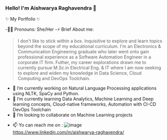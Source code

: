 ### Hello! I'm Aishwarya Raghavendra 👋

✨ My Portfolio ✨ 

-🙋‍♀️ Pronouns: She/Her
-⚡ Brief About me: 
  > I don't like to stick within a box. 
  > Inquisitive to explore and learn topics beyond the scope of my educational curriculum. 
  > I'm an Electronics & Communication Engineering graduate who later went onto gain professional experience as a Software Automation Engineer in a corporate IT firm.
  > Futher, my career explorations drawn me to currently pursue M.Sc.in Electrical Eng. & IT where I am now seeking to explore and widen my knowledge in Data Science,     Cloud Computing and DevOps Toolchain.
- 🔭 I’m currently working on Natural Language Processing applications using NLTK, SpaCy and Python.
- 🌱 I’m currently learning Data Analytics, Machine Learning and Deep learning concepts, Cloud-native frameworks, Automation with CI-CD DevOps Toolchain
- 👯 I’m looking to collaborate on Machine Learning projects
<!-- - 🤔 I’m looking for help with ... -->
<!-- - 💬 Ask me about ... -->
- 📫 Yo can reach me on : 
![image](https://user-images.githubusercontent.com/45971902/176118656-0db23665-c0d7-45ce-94e7-6e50c7945951.png) https://www.linkedin.com/in/aishwarya-raghavendra/



